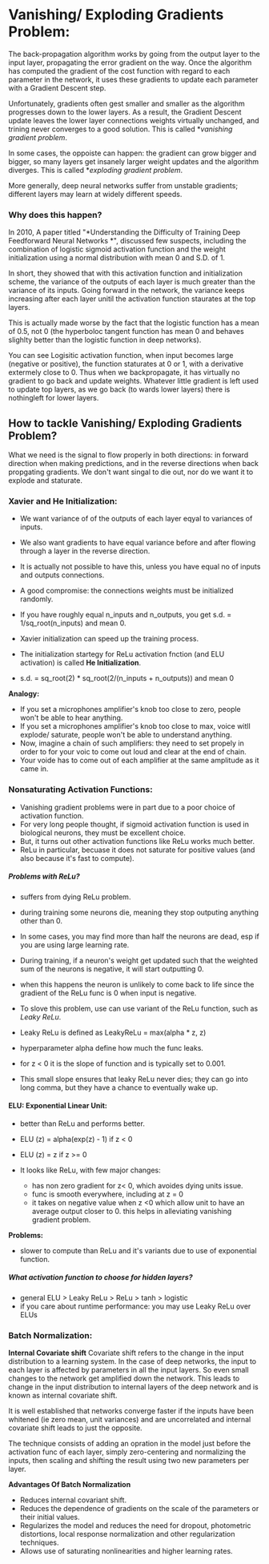 # Vanishing/ Exploding Gradients Problem:

The back-propagation algorithm works by going from the output layer to the input layer, propagating the error gradient on the way. Once the algorithm has computed the gradient of the cost function with regard to each parameter in the network, it uses these gradients to update each parameter with a Gradient Descent step.

Unfortunately, gradients often gest smaller and smaller as the algorithm progresses down to the lower layers. As a result, the Gradient Descent update leaves the lower layer connections weights virtually unchanged, and trining never converges to a good solution. This is called **vanishing gradient problem*.

In some cases, the oppoiste can happen: the gradient can grow bigger and bigger, so many layers get insanely larger weight updates and the algorithm diverges. This is called **exploding gradient problem*.

More generally, deep neural networks suffer from unstable gradients; different layers may learn at widely different speeds.

### Why does this happen?
In 2010, A paper titled "*Understanding the Difficulty of Training Deep Feedforward Neural Networks *", discussed few suspects, including the combination of logistic sigmoid activation function and the weight initialization using a normal distribution with mean 0 and S.D. of 1.

In short, they showed that with this activation function and initialization scheme, the variance of the outputs of each layer is much greater than the variance of its inputs. Going forward in the network, the variance keeps increasing after each layer unitil the activation function staurates at the top layers.

This is actually made worse by the fact that the logistic function has a mean of 0.5, not 0 (the hyperboloc tangent function has mean 0 and behaves slighlty better than the logistic function in deep networks).

You can see Logisitic activation function, when input becomes large (negative or positive), the function staturates at 0 or 1, with a derivative extermely close to 0. Thus when we backpropagate, it has virtually no gradient to go back and update weights. Whatever little gradient is left used to update top layers, as we go back (to wards lower layers) there is nothingleft for lower layers.

## How to tackle Vanishing/ Exploding Gradients Problem?
What we need is the signal to flow properly in both directions: in forward direction when making predictions, and in the reverse directions when back propgating gradients. We don't want singal to die out, nor do we want it to explode and staturate.

### **Xavier and He Initialization:**
- We want variance of of the outputs of each layer eqyal to variances of inputs.
- We also want gradients to have equal variance before and after flowing through a layer in the reverse direction.
- It is actually not possible to have this, unless you have equal no of inputs and outputs connections.
- A good compromise: the connections weights must be initialized randomly.
- If you have roughly equal n_inputs and n_outputs, you get s.d. = 1/sq_root(n_inputs) and mean 0.
- Xavier initialization can speed up the training process.

- The initialization startegy for ReLu activation fnction (and ELU activation) is called **He Initialization**.
- s.d. = sq_root(2) * sq_root(2/(n_inputs + n_outputs)) and mean 0

**Analogy:**
- If you set a microphones amplifier's knob too close to zero, people won't be able to hear anything.
- If you set a microphones amplifier's knob too close to max, voice witll explode/ saturate, people won't be able to understand anything.
- Now, imagine a chain of such amplifiers: they need to set propely in order to for your voic to come out loud and clear at the end of chain.
- Your voide has to come out of each amplifier at the same amplitude as it came in.



### **Nonsaturating Activation Functions:**
- Vanishing gradient problems were in part due to a poor choice of activation function.
- For very long people thought, if sigmoid activation function is used in biological neurons, they must be excellent choice.
- But, it turns out other activation functions like ReLu works much better.
- ReLu in particular, becuase it does not saturate for positive values (and also because it's fast to compute).

##### Problems with ReLu?
- suffers from dying ReLu problem.
- during training some neurons die, meaning they stop outputing anything other than 0.
- In some cases, you may find more than half the neurons are dead, esp if you are using large learning rate.
- During training, if a neuron's weight get updated such that the weighted sum of the neurons is negative, it will start outputting 0.
- when this happens the neuron is unlikely to come back to life since the gradient of the ReLu func is 0 when input is negative.

- To slove this problem, use can use variant of the ReLu function, such as *Leaky ReLu*.
- Leaky ReLu is defined as LeakyReLu = max(alpha * z, z)
- hyperparameter alpha define how much the func leaks.
- for z < 0 it is the slope of function and is typically set to 0.001.
- This small slope ensures that leaky ReLu never dies; they can go into long comma, but they have a chance to eventually wake up.


#### ELU: Exponential Linear Unit:
- better than ReLu and performs better.
- ELU (z) = alpha(exp(z) - 1) if z < 0
- ELU (z) = z                 if z >= 0

- It looks like ReLu, with few major changes:
  - has non zero gradient for z< 0, which avoides dying units issue.
  - func is smooth everywhere, including at z = 0
  - it takes on negative value when z <0 which allow unit to have an average output closer to 0. this helps in alleviating vanishing gradient problem.
  
**Problems:**
  - slower to compute than ReLu and it's variants due to use of exponential function.
 

##### What activation function to choose for hidden layers?
- general ELU > Leaky ReLu > ReLu > tanh > logistic 
- if you care about runtime performance: you may use Leaky ReLu over ELUs

### Batch Normalization:

**Internal Covariate shift**
Covariate shift refers to the change in the input distribution to a learning system. In the case of deep networks, the input to each layer is affected by parameters in all the input layers. So even small changes to the network get amplified down the network. This leads to change in the input distribution to internal layers of the deep network and is known as internal covariate shift.

It is well established that networks converge faster if the inputs have been whitened (ie zero mean, unit variances) and are uncorrelated and internal covariate shift leads to just the opposite.

The technique consists of adding an opration in the model just before the activation func of each layer, simply zero-centering and normalizing the inputs, then scaling and shifting the result using two new parameters per layer.


**Advantages Of Batch Normalization**
- Reduces internal covariant shift.
- Reduces the dependence of gradients on the scale of the parameters or their initial values.
- Regularizes the model and reduces the need for dropout, photometric distortions, local response normalization and other regularization techniques.
- Allows use of saturating nonlinearities and higher learning rates.

